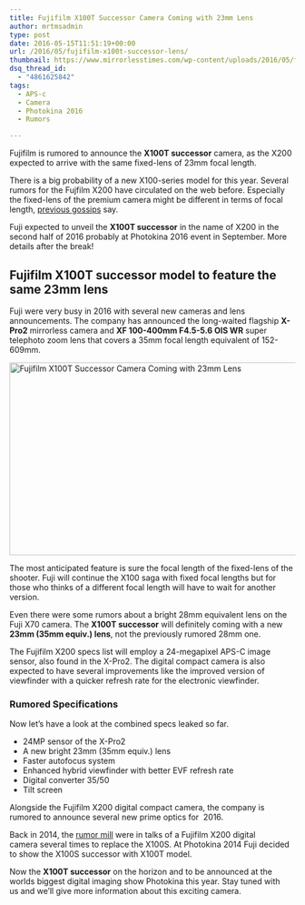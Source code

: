 ```yaml
---
title: Fujifilm X100T Successor Camera Coming with 23mm Lens
author: mrtmsadmin
type: post
date: 2016-05-15T11:51:19+00:00
url: /2016/05/fujifilm-x100t-successor-lens/
thumbnail: https://www.mirrorlesstimes.com/wp-content/uploads/2016/05/fujifilm-x100t-successor-lens.jpg
dsq_thread_id:
  - "4861625842"
tags:
  - APS-c
  - Camera
  - Photokina 2016
  - Rumors

---
```

Fujifilm is rumored to announce the **X100T successor** camera, as the X200 expected to arrive with the same fixed-lens of 23mm focal length.

There is a big probability of a new X100-series model for this year. Several rumors for the Fujfilm X200 have circulated on the web before. Especially the fixed-lens of the premium camera might be different in terms of focal length, [previous gossips][1] say.

Fuji expected to unveil the **X100T successor** in the name of X200 in the second half of 2016 probably at Photokina 2016 event in September. More details after the break!<!--more-->

## Fujifilm X100T successor model to feature the same 23mm lens

Fuji were very busy in 2016 with several new cameras and lens announcements. The company has announced the long-waited flagship **X-Pro2** mirrorless camera and **XF 100-400mm F4.5-5.6 OIS WR** super telephoto zoom lens that covers a 35mm focal length equivalent of 152-609mm.

<img class="alignnone wp-image-231 size-full" title="Fujifilm X100T Successor Camera Coming with 23mm Lens" src="https://i1.wp.com/www.mirrorlesstimes.com/wp-content/uploads/2016/05/fujifilm-x100t-successor-lens.jpg?resize=600%2C339&#038;ssl=1" alt="Fujifilm X100T Successor Camera Coming with 23mm Lens" width="600" height="339" srcset="https://i1.wp.com/www.mirrorlesstimes.com/wp-content/uploads/2016/05/fujifilm-x100t-successor-lens.jpg?w=1200&ssl=1 1200w, https://i1.wp.com/www.mirrorlesstimes.com/wp-content/uploads/2016/05/fujifilm-x100t-successor-lens.jpg?resize=300%2C169&ssl=1 300w, https://i1.wp.com/www.mirrorlesstimes.com/wp-content/uploads/2016/05/fujifilm-x100t-successor-lens.jpg?resize=768%2C433&ssl=1 768w, https://i1.wp.com/www.mirrorlesstimes.com/wp-content/uploads/2016/05/fujifilm-x100t-successor-lens.jpg?resize=1024%2C578&ssl=1 1024w" sizes="(max-width: 600px) 100vw, 600px" data-recalc-dims="1" /> 

The most anticipated feature is sure the focal length of the fixed-lens of the shooter. Fuji will continue the X100 saga with fixed focal lengths but for those who thinks of a different focal length will have to wait for another version.

Even there were some rumors about a bright 28mm equivalent lens on the Fuji X70 camera. The **X100T successor** will definitely coming with a new **23mm (35mm equiv.) lens**, not the previously rumored 28mm one.

The Fujifilm X200 specs list will employ a 24-megapixel APS-C image sensor, also found in the X-Pro2. The digital compact camera is also expected to have several improvements like the improved version of viewfinder with a quicker refresh rate for the electronic viewfinder.

### Rumored Specifications

Now let&#8217;s have a look at the combined specs leaked so far.

  * 24MP sensor of the X-Pro2
  * A new bright 23mm (35mm equiv.) lens
  * Faster autofocus system
  * Enhanced hybrid viewfinder with better EVF refresh rate
  * Digital converter 35/50
  * Tilt screen

Alongside the Fujifilm X200 digital compact camera, the company is rumored to announce several new prime optics for  2016.

Back in 2014, the <a title="Fuji X100T Successor still with 23mm lens" href="http://www.fujirumors.com/rumor-fuji-x100t-successor-still-with-23mm-lens-srp/" target="_blank" rel="external nofollow">rumor mill</a> were in talks of a Fujifilm X200 digital camera several times to replace the X100S. At Photokina 2014 Fuji decided to show the X100S successor with X100T model.

Now the **X100T successor** on the horizon and to be announced at the worlds biggest digital imaging show Photokina this year. Stay tuned with us and we’ll give more information about this exciting camera.

 [1]: https://www.mirrorlesstimes.com/2016/03/first-fujifilm-x200-specs/